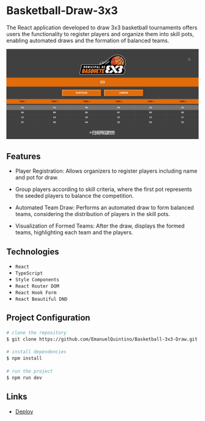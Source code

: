 # Basketball-Draw-3x3

The React application developed to draw 3x3 basketball tournaments offers users the functionality to register players and organize them into skill pots, enabling automated draws and the formation of balanced teams.

![layout](./src/assets/layout.png)

## Features

- Player Registration: Allows organizers to register players including name and pot for draw.

- Group players according to skill criteria, where the first pot represents the seeded players to balance the competition.

- Automated Team Draw: Performs an automated draw to form balanced teams, considering the distribution of players in the skill pots.

- Visualization of Formed Teams: After the draw, displays the formed teams, highlighting each team and the players.

## Technologies

- `React`
- `TypeScript`
- `Style Components`
- `React Router DOM`
- `React Hook Form`
- `React Beautiful DND`

## Project Configuration

```bash
# clone the repository
$ git clone https://github.com/EmanuelQuintino/Basketball-3x3-Draw.git

# install dependencies
$ npm install

# run the project
$ npm run dev
```

## Links

- [Deploy](https://basketball-3x3-draw.vercel.app/)

